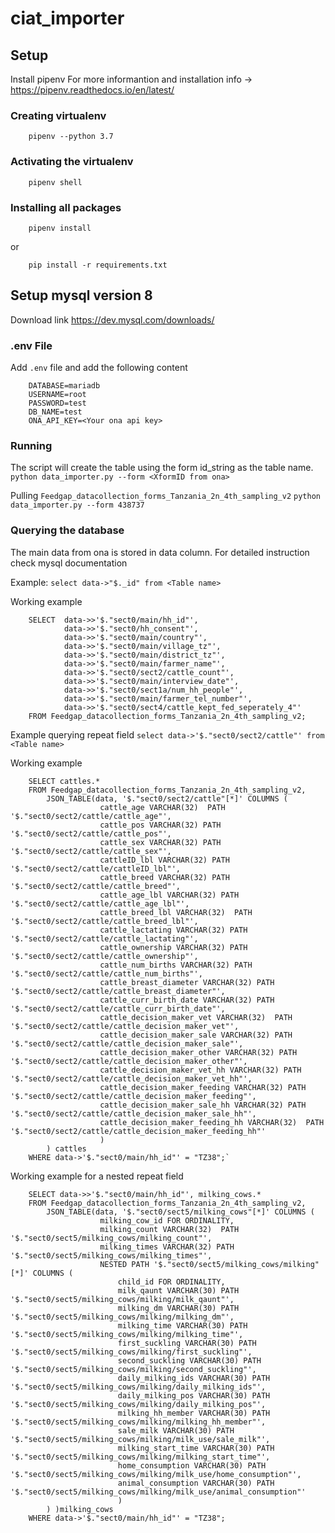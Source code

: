 # ciat_importer

## Setup
Install pipenv
For more informantion and installation info -> https://pipenv.readthedocs.io/en/latest/

### Creating virtualenv
```
    pipenv --python 3.7
```

### Activating the virtualenv
```
    pipenv shell
```
### Installing all packages
```
    pipenv install
```

or 

```
    pip install -r requirements.txt
```

## Setup mysql version 8
Download link
https://dev.mysql.com/downloads/

### .env File
Add `.env` file and add the following content
```
    DATABASE=mariadb
    USERNAME=root
    PASSWORD=test
    DB_NAME=test
    ONA_API_KEY=<Your ona api key>
```

### Running
The script will create the table using the form id_string as the table name.
`python data_importer.py --form <XformID from ona>`

Pulling `Feedgap_datacollection_forms_Tanzania_2n_4th_sampling_v2`
`python data_importer.py --form 438737`


### Querying the database
The main data from ona is stored in data column.
For detailed instruction check mysql documentation

Example:
`select data->"$._id" from <Table name>`

Working example
```
    SELECT  data->>'$."sect0/main/hh_id"',
            data->>'$."sect0/hh_consent"',
            data->>'$."sect0/main/country"',
            data->>'$."sect0/main/village_tz"',
            data->>'$."sect0/main/district_tz"',
            data->>'$."sect0/main/farmer_name"',
            data->>'$."sect0/sect2/cattle_count"',
            data->>'$."sect0/main/interview_date"',
            data->>'$."sect0/sect1a/num_hh_people"',
            data->>'$."sect0/main/farmer_tel_number"',
            data->>'$."sect0/sect4/cattle_kept_fed_seperately_4"'
    FROM Feedgap_datacollection_forms_Tanzania_2n_4th_sampling_v2;
```


Example querying repeat field
`select data->'$."sect0/sect2/cattle"' from <Table name>`

Working example

```
    SELECT cattles.* 
    FROM Feedgap_datacollection_forms_Tanzania_2n_4th_sampling_v2, 
        JSON_TABLE(data, '$."sect0/sect2/cattle"[*]' COLUMNS (
                    cattle_age VARCHAR(32)  PATH '$."sect0/sect2/cattle/cattle_age"',
                    cattle_pos VARCHAR(32) PATH '$."sect0/sect2/cattle/cattle_pos"',
                    cattle_sex VARCHAR(32) PATH '$."sect0/sect2/cattle/cattle_sex"',
                    cattleID_lbl VARCHAR(32) PATH '$."sect0/sect2/cattle/cattleID_lbl"',
                    cattle_breed VARCHAR(32) PATH '$."sect0/sect2/cattle/cattle_breed"',
                    cattle_age_lbl VARCHAR(32) PATH '$."sect0/sect2/cattle/cattle_age_lbl"',
                    cattle_breed_lbl VARCHAR(32)  PATH '$."sect0/sect2/cattle/cattle_breed_lbl"',
                    cattle_lactating VARCHAR(32) PATH '$."sect0/sect2/cattle/cattle_lactating"',
                    cattle_ownership VARCHAR(32) PATH '$."sect0/sect2/cattle/cattle_ownership"',
                    cattle_num_births VARCHAR(32) PATH '$."sect0/sect2/cattle/cattle_num_births"',
                    cattle_breast_diameter VARCHAR(32) PATH '$."sect0/sect2/cattle/cattle_breast_diameter"',
                    cattle_curr_birth_date VARCHAR(32) PATH '$."sect0/sect2/cattle/cattle_curr_birth_date"',
                    cattle_decision_maker_vet VARCHAR(32)  PATH '$."sect0/sect2/cattle/cattle_decision_maker_vet"',
                    cattle_decision_maker_sale VARCHAR(32) PATH '$."sect0/sect2/cattle/cattle_decision_maker_sale"',
                    cattle_decision_maker_other VARCHAR(32) PATH '$."sect0/sect2/cattle/cattle_decision_maker_other"',
                    cattle_decision_maker_vet_hh VARCHAR(32) PATH '$."sect0/sect2/cattle/cattle_decision_maker_vet_hh"',
                    cattle_decision_maker_feeding VARCHAR(32) PATH '$."sect0/sect2/cattle/cattle_decision_maker_feeding"',
                    cattle_decision_maker_sale_hh VARCHAR(32) PATH '$."sect0/sect2/cattle/cattle_decision_maker_sale_hh"',
                    cattle_decision_maker_feeding_hh VARCHAR(32)  PATH '$."sect0/sect2/cattle/cattle_decision_maker_feeding_hh"'
                    )
        ) cattles
    WHERE data->'$."sect0/main/hh_id"' = "TZ38";`
```

Working example for a nested repeat field

```
    SELECT data->>'$."sect0/main/hh_id"', milking_cows.* 
    FROM Feedgap_datacollection_forms_Tanzania_2n_4th_sampling_v2, 
        JSON_TABLE(data, '$."sect0/sect5/milking_cows"[*]' COLUMNS (
                    milking_cow_id FOR ORDINALITY,
                    milking_count VARCHAR(32)  PATH '$."sect0/sect5/milking_cows/milking_count"',
                    milking_times VARCHAR(32) PATH '$."sect0/sect5/milking_cows/milking_times"',
                    NESTED PATH '$."sect0/sect5/milking_cows/milking"[*]' COLUMNS (
                        child_id FOR ORDINALITY,
                        milk_qaunt VARCHAR(30) PATH '$."sect0/sect5/milking_cows/milking/milk_qaunt"',
                        milking_dm VARCHAR(30) PATH '$."sect0/sect5/milking_cows/milking/milking_dm"',
                        milking_time VARCHAR(30) PATH '$."sect0/sect5/milking_cows/milking/milking_time"',
                        first_suckling VARCHAR(30) PATH '$."sect0/sect5/milking_cows/milking/first_suckling"',
                        second_suckling VARCHAR(30) PATH '$."sect0/sect5/milking_cows/milking/second_suckling"',
                        daily_milking_ids VARCHAR(30) PATH '$."sect0/sect5/milking_cows/milking/daily_milking_ids"',
                        daily_milking_pos VARCHAR(30) PATH '$."sect0/sect5/milking_cows/milking/daily_milking_pos"',
                        milking_hh_member VARCHAR(30) PATH '$."sect0/sect5/milking_cows/milking/milking_hh_member"',
                        sale_milk VARCHAR(30) PATH '$."sect0/sect5/milking_cows/milking/milk_use/sale_milk"',
                        milking_start_time VARCHAR(30) PATH '$."sect0/sect5/milking_cows/milking/milking_start_time"',
                        home_consumption VARCHAR(30) PATH '$."sect0/sect5/milking_cows/milking/milk_use/home_consumption"',
                        animal_consumption VARCHAR(30) PATH '$."sect0/sect5/milking_cows/milking/milk_use/animal_consumption"'
                        )
        ) )milking_cows
    WHERE data->'$."sect0/main/hh_id"' = "TZ38";
```

